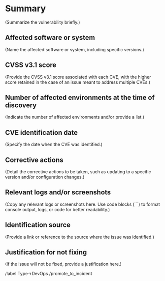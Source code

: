# Summary
(Summarize the vulnerability briefly.)

## Affected software or system
(Name the affected software or system, including specific versions.)

## CVSS v3.1 score
(Provide the CVSS v3.1 score associated with each CVE, with the higher score retained in the case of an issue meant to address multiple CVEs.)

## Number of affected environments at the time of discovery
(Indicate the number of affected environments and/or provide a list.)

## CVE identification date
(Specify the date when the CVE was identified.)

## Corrective actions
(Detail the corrective actions to be taken, such as updating to a specific version and/or configuration changes.)

## Relevant logs and/or screenshots
(Copy any relevant logs or screenshots here. Use code blocks (```) to format console output, logs, or code for better readability.)

## Identification source
(Provide a link or reference to the source where the issue was identified.)

## Justification for not fixing
(If the issue will not be fixed, provide a justification here.)

/label Type→DevOps
/promote_to_incident